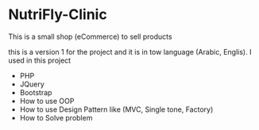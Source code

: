 # NutriFly-Clinic
This is a small shop (eCommerce) to sell products

this is a version 1 for the project and it is in tow language (Arabic, Englis).
I used in this project 
- PHP
- JQuery 
- Bootstrap
- How to use OOP
- How to use Design Pattern like (MVC, Single tone, Factory)
- How to Solve problem
